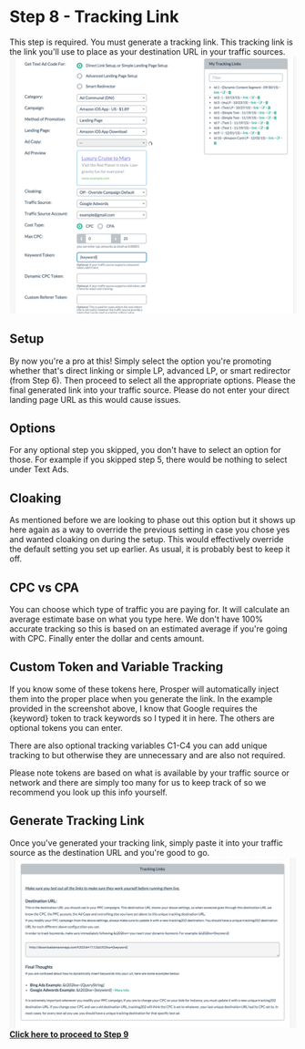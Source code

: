 # Step 8 - Tracking Link

This step is required. You must generate a tracking link. This tracking link is the link you'll use to place as your destination URL in your traffic sources.
![Screen Shot 2015-12-07 at 3.05.20 PM.png](../images/step-8-1.png)
## Setup

By now you're a pro at this! Simply select the option you're promoting whether that's direct linking or simple LP, advanced LP, or smart redirector (from Step 6). Then proceed to select all the appropriate options. Please the final generated link into your traffic source. Please do not enter your direct landing page URL as this would cause issues.

## Options

For any optional step you skipped, you don't have to select an option for those. For example if you skipped step 5, there would be nothing to select under Text Ads.

## Cloaking

As mentioned before we are looking to phase out this option but it shows up here again as a way to override the previous setting in case you chose yes and wanted cloaking on during the setup. This would effectively override the default setting you set up earlier. As usual, it is probably best to keep it off.

## CPC vs CPA

You can choose which type of traffic you are paying for. It will calculate an average estimate base on what you type here. We don't have 100% accurate tracking so this is based on an estimated average if you're going with CPC. Finally enter the dollar and cents amount. 

## Custom Token and Variable Tracking

If you know some of these tokens here, Prosper will automatically inject them into the proper place when you generate the link. In the example provided in the screenshot above, I know that Google requires the {keyword} token to track keywords so I typed it in here. The others are optional tokens you can enter.

There are also optional tracking variables C1-C4 you can add unique tracking to but otherwise they are unnecessary and are also not required.

Please note tokens are based on what is available by your traffic source or network and there are simply too many for us to keep track of so we recommend you look up this info yourself.

## Generate Tracking Link

Once you've generated your tracking link, simply paste it into your traffic source as the destination URL and you're good to go.
![Screen Shot 2015-12-07 at 3.09.29 PM.png](../images/step-8-2.png)
**[Click here to proceed to Step 9](10-step-9.md)**